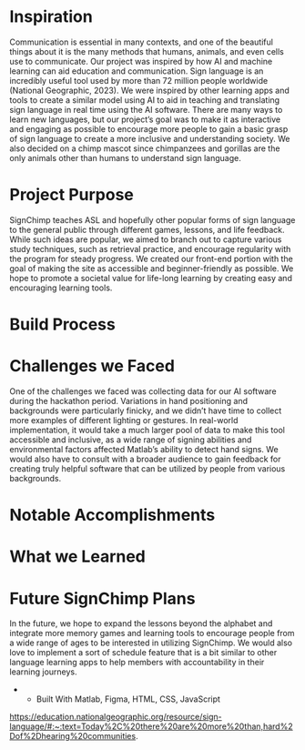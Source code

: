 # Inspiration

Communication is essential in many contexts, and one of the beautiful things about it is the many methods that humans, animals, and even cells use to communicate. Our project was inspired by how AI and machine learning can aid education and communication. Sign language is an incredibly useful tool used by more than 72 million people worldwide (National Geographic, 2023). We were inspired by other learning apps and tools to create a similar model using AI to aid in teaching and translating sign language in real time using the AI software. There are many ways to learn new languages, but our project’s goal was to make it as interactive and engaging as possible to encourage more people to gain a basic grasp of sign language to create a more inclusive and understanding society. We also decided on a chimp mascot since chimpanzees and gorillas are the only animals other than humans to understand sign language.

# Project Purpose

SignChimp teaches ASL and hopefully other popular forms of sign language to the general public through different games, lessons, and life feedback. While such ideas are popular, we aimed to branch out to capture various study techniques, such as retrieval practice, and encourage regularity with the program for steady progress. We created our front-end portion with the goal of making the site as accessible and beginner-friendly as possible. We hope to promote a societal value for life-long learning by creating easy and encouraging learning tools. 

# Build Process

# Challenges we Faced 

One of the challenges we faced was collecting data for our AI software during the hackathon period. Variations in hand positioning and backgrounds were particularly finicky, and we didn’t have time to collect more examples of different lighting or gestures. In real-world implementation, it would take a much larger pool of data to make this tool accessible and inclusive, as a wide range of signing abilities and environmental factors affected Matlab’s ability to detect hand signs. We would also have to consult with a broader audience to gain feedback for creating truly helpful software that can be utilized by people from various backgrounds. 

# Notable Accomplishments

# What we Learned

# Future SignChimp Plans

In the future, we hope to expand the lessons beyond the alphabet and integrate more memory games and learning tools to encourage people from a wide range of ages to be interested in utilizing SignChimp. We would also love to implement a sort of schedule feature that is a bit similar to other language learning apps to help members with accountability in their learning journeys.

* * Built With Matlab, Figma, HTML, CSS, JavaScript

https://education.nationalgeographic.org/resource/sign-language/#:~:text=Today%2C%20there%20are%20more%20than,hard%2Dof%2Dhearing%20communities. 

